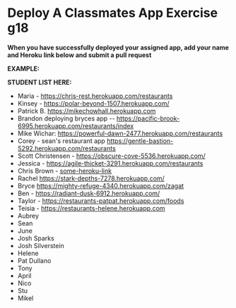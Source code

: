 # Deploy A Classmates App Exercise g18

__When you have successfully deployed your assigned app, add your name and Heroku link below and submit a pull request__

__EXAMPLE:__


__STUDENT LIST HERE:__

* Maria - https://chris-rest.herokuapp.com/restaurants
* Kinsey - https://polar-beyond-1507.herokuapp.com/
* Patrick B. https://mikechowhall.herokuapp.com
* Brandon deploying bryces app -- https://pacific-brook-6995.herokuapp.com/restaurants/index
* Mike Wichar: https://powerful-dawn-2477.herokuapp.com/restaurants
* Corey - sean's restaurant app https://gentle-bastion-5292.herokuapp.com/restaurants
* Scott Christensen - https://obscure-cove-5536.herokuapp.com/
* Jessica - https://agile-thicket-3291.herokuapp.com/restaurants
* Chris Brown - [some-heroku-link](https://silvercrud.herokuapp.com/)
* Rachel https://stark-depths-7278.herokuapp.com/
* Bryce https://mighty-refuge-4340.herokuapp.com/zagat
* Ben - https://radiant-dusk-6912.herokuapp.com/
* Taylor - https://restaurants-patpat.herokuapp.com/foods
* Teisia - https://restaurants-helene.herokuapp.com
* Aubrey
* Sean
* June 
* Josh Sparks
* Josh Silverstein
* Helene
* Pat Dullano 
* Tony
* April 
* Nico
* Stu
* Mikel



